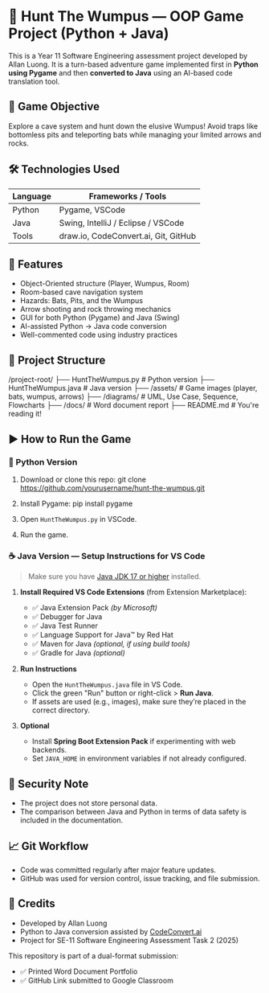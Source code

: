 # 🏹 Hunt The Wumpus — OOP Game Project (Python + Java)
This is a Year 11 Software Engineering assessment project developed by Allan Luong. It is a turn-based adventure game implemented first in **Python using Pygame** and then **converted to Java** using an AI-based code translation tool.

## 🎯 Game Objective
Explore a cave system and hunt down the elusive Wumpus! Avoid traps like bottomless pits and teleporting bats while managing your limited arrows and rocks.

## 🛠️ Technologies Used

| Language | Frameworks / Tools     |
|----------|------------------------|
| Python   | Pygame, VSCode         |
| Java     | Swing, IntelliJ / Eclipse / VSCode |
| Tools    | draw.io, CodeConvert.ai, Git, GitHub |

## 🧩 Features

- Object-Oriented structure (Player, Wumpus, Room)
- Room-based cave navigation system
- Hazards: Bats, Pits, and the Wumpus
- Arrow shooting and rock throwing mechanics
- GUI for both Python (Pygame) and Java (Swing)
- AI-assisted Python → Java code conversion
- Well-commented code using industry practices

## 📂 Project Structure

/project-root/
├── HuntTheWumpus.py         # Python version
├── HuntTheWumpus.java       # Java version
├── /assets/                 # Game images (player, bats, wumpus, arrows)
├── /diagrams/               # UML, Use Case, Sequence, Flowcharts
├── /docs/                   # Word document report
├── README.md                # You're reading it!

## ▶️ How to Run the Game

### 🐍 Python Version

1. Download or clone this repo:
    git clone https://github.com/yourusername/hunt-the-wumpus.git

2. Install Pygame:
    pip install pygame
   
4. Open `HuntTheWumpus.py` in VSCode.
   
6. Run the game.

### ☕ Java Version — Setup Instructions for VS Code

> Make sure you have [Java JDK 17 or higher](https://www.oracle.com/java/technologies/javase/jdk17-archive-downloads.html) installed.

1. **Install Required VS Code Extensions** (from Extension Marketplace):
   - ✅ Java Extension Pack *(by Microsoft)*
   - ✅ Debugger for Java
   - ✅ Java Test Runner
   - ✅ Language Support for Java™ by Red Hat
   - ✅ Maven for Java *(optional, if using build tools)*
   - ✅ Gradle for Java *(optional)*

2. **Run Instructions**
   - Open the `HuntTheWumpus.java` file in VS Code.
   - Click the green "Run" button or right-click > **Run Java**.
   - If assets are used (e.g., images), make sure they’re placed in the correct directory.

3. **Optional**
   - Install **Spring Boot Extension Pack** if experimenting with web backends.
   - Set `JAVA_HOME` in environment variables if not already configured.

## 🔐 Security Note

- The project does not store personal data.
- The comparison between Java and Python in terms of data safety is included in the documentation.

## 📈 Git Workflow

- Code was committed regularly after major feature updates.
- GitHub was used for version control, issue tracking, and file submission.

## 📎 Credits

- Developed by Allan Luong
- Python to Java conversion assisted by [CodeConvert.ai](https://www.codeconvert.ai/)
- Project for SE-11 Software Engineering Assessment Task 2 (2025)

This repository is part of a dual-format submission:
- ✅ Printed Word Document Portfolio
- ✅ GitHub Link submitted to Google Classroom
